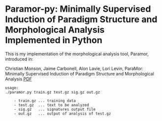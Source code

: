 # Paramor-py: Minimally Supervised Induction of Paradigm Structure and Morphological Analysis Implemented in Python

This is my implementation of the morphological analysis tool, Paramor, introduced in:

Christian Monson, Jaime Carbonell, Alon Lavie, Lori Levin,
ParaMor: Minimally Supervised Induction of Paradigm Structure and Morphological Analysis [PDF](https://www.cs.cmu.edu/afs/cs.cmu.edu/project/cmt-40/Nice/Papers/ACL-07/SIGMORPHON-07/ParaMor-SIGMORPHON-07.pdf)

	usage:
	./paramor.py train.gz test.gz sig.gz out.gz

		- train.gz ... training data
		- test.gz  ... text to be analyzed
		- sig.gz   ... signatures output file
		- out.gz   ... output of analysis of test.gz
